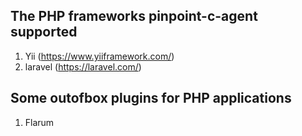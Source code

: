 ﻿## The PHP frameworks pinpoint-c-agent supported

1. Yii (https://www.yiiframework.com/)
2. laravel (https://laravel.com/)
   
## Some outofbox plugins for PHP applications

1. Flarum
